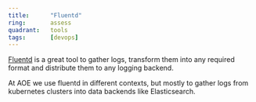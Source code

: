 ```yaml
---
title:      "Fluentd"
ring:       assess
quadrant:   tools
tags:       [devops]
---
```


[Fluentd](https://www.fluentd.org) is a great tool to gather logs, transform them into any required format and distribute them to any logging backend.

At AOE we use fluentd in different contexts, but mostly to gather logs from kubernetes clusters into data backends like Elasticsearch.
